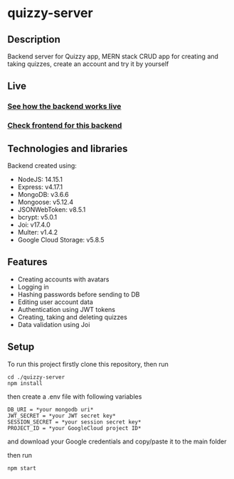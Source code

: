 # quizzy-server

## Description
Backend server for Quizzy app, MERN stack CRUD app for creating and taking quizzes, create an account and try it by yourself

## Live
### [See how the backend works live](https://quizzy-client.herokuapp.com/browse)
### [Check frontend for this backend](https://github.com/Hisashin7331/quizzy-client)

## Technologies and libraries
Backend created using:
* NodeJS: 14.15.1
* Express: v4.17.1
* MongoDB: v3.6.6
* Mongoose: v5.12.4
* JSONWebToken: v8.5.1
* bcrypt: v5.0.1
* Joi: v17.4.0
* Multer: v1.4.2
* Google Cloud Storage: v5.8.5

## Features
* Creating accounts with avatars
* Logging in
* Hashing passwords before sending to DB
* Editing user account data
* Authentication using JWT tokens
* Creating, taking and deleting quizzes
* Data validation using Joi

## Setup
To run this project firstly clone this repository, then run
```
cd ./quizzy-server
npm install
```
then create a .env file with following variables
```
DB_URI = *your mongodb uri*
JWT_SECRET = *your JWT secret key*
SESSION_SECRET = *your session secret key*
PROJECT_ID = *your GoogleCloud project ID*
```
and download your Google credentials and copy/paste it to the main folder

then run
```
npm start
```
